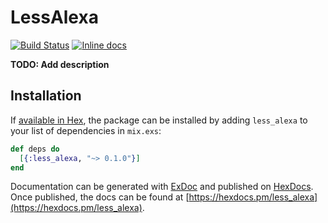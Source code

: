 # LessAlexa

[![Build Status](https://travis-ci.org/LessEverything/less_alexa.svg?branch=master)](https://travis-ci.org/LessEverything/less_alexa)
[![Inline docs](http://inch-ci.org/github/LessEverything/less_alexa?branch=master)](http://inch-ci.org/github/LessEverything/less_alexa)

**TODO: Add description**

## Installation

If [available in Hex](https://hex.pm/docs/publish), the package can be installed
by adding `less_alexa` to your list of dependencies in `mix.exs`:

```elixir
def deps do
  [{:less_alexa, "~> 0.1.0"}]
end
```

Documentation can be generated with [ExDoc](https://github.com/elixir-lang/ex_doc)
and published on [HexDocs](https://hexdocs.pm). Once published, the docs can
be found at [https://hexdocs.pm/less_alexa](https://hexdocs.pm/less_alexa).

